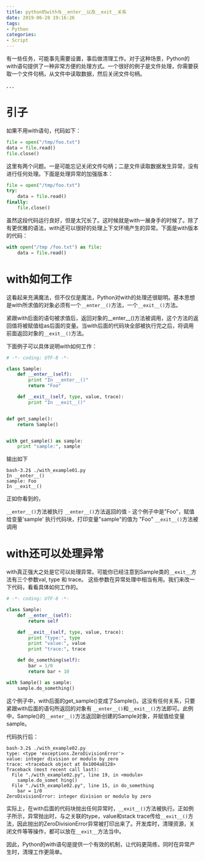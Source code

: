 ```yaml
---
title: python的with与__enter__以及__exit__关系
date: 2019-06-28 19:16:26
tags:
- Python
categories:
- Script
---
```



有一些任务，可能事先需要设置，事后做清理工作。对于这种场景，Python的with语句提供了一种非常方便的处理方式。一个很好的例子是文件处理，你需要获取一个文件句柄，从文件中读取数据，然后关闭文件句柄。


**. . .**<!-- more -->

# 引子

如果不用with语句，代码如下：

``` python
file = open("/tmp/foo.txt")
data = file.read()
file.close()
```

这里有两个问题。一是可能忘记关闭文件句柄；二是文件读取数据发生异常，没有进行任何处理。下面是处理异常的加强版本：

``` python
file = open("/tmp/foo.txt")
try:
    data = file.read()
finally:
    file.close()
```

虽然这段代码运行良好，但是太冗长了。这时候就是with一展身手的时候了。除了有更优雅的语法，with还可以很好的处理上下文环境产生的异常。下面是with版本的代码：

``` python
with open("/tmp /foo.txt") as file:
    data = file.read()
```

# with如何工作

这看起来充满魔法，但不仅仅是魔法，Python对with的处理还很聪明。基本思想是with所求值的对象必须有一个`__enter__()`方法，一个`__exit__()`方法。

紧跟with后面的语句被求值后，返回对象的__enter__()方法被调用，这个方法的返回值将被赋值给as后面的变量。当with后面的代码块全部被执行完之后，将调用前面返回对象的`__exit__()`方法。

下面例子可以具体说明with如何工作：


``` python
# -*- coding: UTF-8 -*-

class Sample:
    def __enter__(self):
        print "In __enter__()"
        return "Foo"

    def __exit__(self, type, value, trace):
        print "In __exit__()"


def get_sample():
    return Sample()


with get_sample() as sample:
    print "sample:", sample
```

输出如下
```
bash-3.2$ ./with_example01.py
In __enter__()
sample: Foo
In __exit__()
```
正如你看到的，

`__enter__()`方法被执行
`__enter__()`方法返回的值 - 这个例子中是"Foo"，赋值给变量'sample'
执行代码块，打印变量"sample"的值为 "Foo"
`__exit__()`方法被调用


# with还可以处理异常

with真正强大之处是它可以处理异常。可能你已经注意到Sample类的`__exit__`方法有三个参数val, type 和 trace。 这些参数在异常处理中相当有用。我们来改一下代码，看看具体如何工作的。

``` python
# -*- coding: UTF-8 -*-

class Sample:
    def __enter__(self):
        return self

    def __exit__(self, type, value, trace):
        print "type:", type
        print "value:", value
        print "trace:", trace

    def do_something(self):
        bar = 1/0
        return bar + 10

with Sample() as sample:
    sample.do_something()
```

这个例子中，with后面的get_sample()变成了Sample()。这没有任何关系，只要紧跟with后面的语句所返回的对象有 `__enter__()`和`__exit__()`方法即可。此例中，Sample()的`__enter__()`方法返回新创建的Sample对象，并赋值给变量sample。

代码执行后：
```
bash-3.2$ ./with_example02.py
type: <type 'exceptions.ZeroDivisionError'>
value: integer division or modulo by zero
trace: <traceback object at 0x1004a8128>
Traceback (most recent call last):
  File "./with_example02.py", line 19, in <module>
    sample.do_somet hing()
  File "./with_example02.py", line 15, in do_something
    bar = 1/0
ZeroDivisionError: integer division or modulo by zero
```
实际上，在with后面的代码块抛出任何异常时，`__exit__()`方法被执行。正如例子所示，异常抛出时，与之关联的type，value和stack trace传给`__exit__()`方法，因此抛出的ZeroDivisionError异常被打印出来了。开发库时，清理资源，关闭文件等等操作，都可以放在`__exit__`方法当中。

因此，Python的with语句是提供一个有效的机制，让代码更简练，同时在异常产生时，清理工作更简单。
